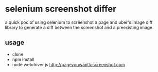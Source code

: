 selenium screenshot differ
==========================

a quick poc of using selenium to screenshot a page and uber's image diff library to generate a diff between the screenshot and a preexisting image.

usage
-----

* clone
* npm install
* node webdriver.js http://pageyouwanttoscreenshot.com
